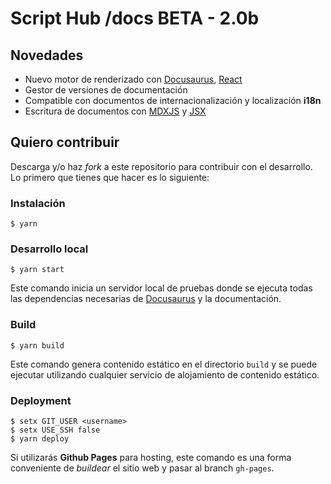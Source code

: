 # Script Hub /docs BETA - 2.0b


## Novedades

* Nuevo motor de renderizado con [Docusaurus](https://v2.docusaurus.io/), [React](https://es.reactjs.org/)
* Gestor de versiones de documentación 
* Compatible con documentos de internacionalización y localización **i18n**
* Escritura de documentos con [MDXJS](https://mdxjs.com/) y [JSX](https://es.reactjs.org/docs/introducing-jsx.html)

## Quiero contribuir

Descarga y/o haz *fork* a este repositorio para contribuir con el desarrollo. Lo primero que tienes que hacer es lo siguiente:

### Instalación

```
$ yarn
```

### Desarrollo local

```
$ yarn start
```

Este comando inicia un servidor local de pruebas donde se ejecuta todas las dependencias necesarias de [Docusaurus](https://v2.docusaurus.io/) y la documentación.

### Build

```
$ yarn build
```

Este comando genera contenido estático en el directorio `build` y se puede ejecutar utilizando cualquier servicio de alojamiento de contenido estático.

### Deployment

```
$ setx GIT_USER <username>
$ setx USE_SSH false
$ yarn deploy
```

Si utilizarás **Github Pages** para hosting, este comando es una forma conveniente de *buildear* el sitio web y pasar al branch `gh-pages`.
